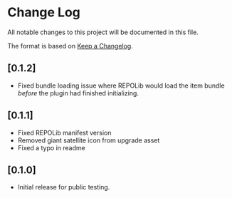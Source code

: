 # Change Log

All notable changes to this project will be documented in this file.
 
The format is based on [Keep a Changelog](http://keepachangelog.com/).

## [0.1.2]
 - Fixed bundle loading issue where REPOLib would load the item bundle *before* the plugin had finished initializing.

## [0.1.1]
 - Fixed REPOLib manifest version
 - Removed giant satellite icon from upgrade asset
 - Fixed a typo in readme

## [0.1.0]
 - Initial release for public testing.